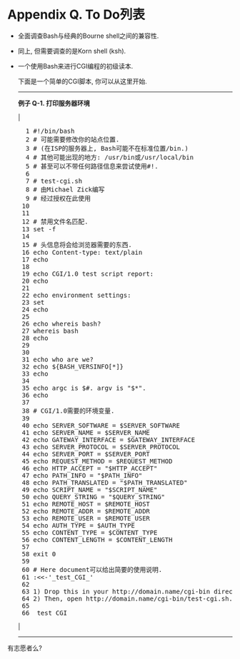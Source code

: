 # Appendix Q. To Do列表

*   全面调查Bash与经典的Bourne shell之间的兼容性.

*   同上, 但需要调查的是Korn shell (ksh).

*   一个使用Bash来进行CGI编程的初级读本.

    下面是一个简单的CGI脚本, 你可以从这里开始.

    * * *

    **例子 Q-1\. 打印服务器环境**

    | 

    <pre class="PROGRAMLISTING">  1 #!/bin/bash
      2 # 可能需要修改你的站点位置. 
      3 # (在ISP的服务器上, Bash可能不在标准位置/bin.)
      4 # 其他可能出现的地方: /usr/bin或/usr/local/bin
      5 # 甚至可以不带任何路径信息来尝试使用#!. 
      6 
      7 # test-cgi.sh
      8 # 由Michael Zick编写
      9 # 经过授权在此使用
     10 
     11 
     12 # 禁用文件名匹配. 
     13 set -f
     14 
     15 # 头信息将会给浏览器需要的东西. 
     16 echo Content-type: text/plain
     17 echo
     18 
     19 echo CGI/1.0 test script report:
     20 echo
     21 
     22 echo environment settings:
     23 set
     24 echo
     25 
     26 echo whereis bash?
     27 whereis bash
     28 echo
     29 
     30 
     31 echo who are we?
     32 echo ${BASH_VERSINFO[*]}
     33 echo
     34 
     35 echo argc is $#. argv is "$*".
     36 echo
     37 
     38 # CGI/1.0需要的环境变量. 
     39 
     40 echo SERVER_SOFTWARE = $SERVER_SOFTWARE
     41 echo SERVER_NAME = $SERVER_NAME
     42 echo GATEWAY_INTERFACE = $GATEWAY_INTERFACE
     43 echo SERVER_PROTOCOL = $SERVER_PROTOCOL
     44 echo SERVER_PORT = $SERVER_PORT
     45 echo REQUEST_METHOD = $REQUEST_METHOD
     46 echo HTTP_ACCEPT = "$HTTP_ACCEPT"
     47 echo PATH_INFO = "$PATH_INFO"
     48 echo PATH_TRANSLATED = "$PATH_TRANSLATED"
     49 echo SCRIPT_NAME = "$SCRIPT_NAME"
     50 echo QUERY_STRING = "$QUERY_STRING"
     51 echo REMOTE_HOST = $REMOTE_HOST
     52 echo REMOTE_ADDR = $REMOTE_ADDR
     53 echo REMOTE_USER = $REMOTE_USER
     54 echo AUTH_TYPE = $AUTH_TYPE
     55 echo CONTENT_TYPE = $CONTENT_TYPE
     56 echo CONTENT_LENGTH = $CONTENT_LENGTH
     57 
     58 exit 0
     59 
     60 # Here document可以给出简要的使用说明. 
     61 :<<-'_test_CGI_'
     62 
     63 1) Drop this in your http://domain.name/cgi-bin directory.
     64 2) Then, open http://domain.name/cgi-bin/test-cgi.sh.
     65 
     66 _test_CGI_</pre>

     |

    * * *

有志愿者么?